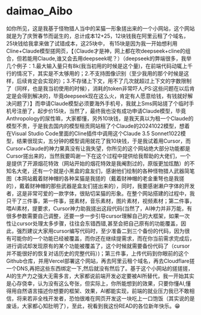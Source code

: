 ﻿# daimao_Aibo
如你所见，这是我基于怪物猎人当中的呆猫一形象搓出来的一个小网站，这个网站就是为了庆贺春节而诞生的，总计成本12+25，12块钱我在阿里云租了个域名，25块钱给我拿来做了试错成本，这25块中， 有15块是因为我一开始想利用Cline+Claude模型搓网页，【（Claude才是神，网上都在吹deepseek+cline的组合，但若能用Claude,谁又会去用deepseek呢？）（deepseek的弊端很多，我举几个例子：1.最大输入量只有8k(我当初用的时候是这个量)，在前端代码动辄上千行的情况下，其实是不太够用的；2.不支持图像识别（至少我用的那个时候是这样，后续肯定会实现的）；3.不存储上下文，用不了几次就超过上下文的字数限制了（同样，也是我当初使用的时候），消耗的token非常吓人;PS:这些问题在以后肯定是会得到解决的，毕竟deepseek现在这么火，肯定有人愿意给钱，有钱就好解决问题了）】而申请Claude模型必须要海外手机号，我就上Sms网站搓了个临时手机号注册了，起步价15块，当然了，最终我也没有成功申请Claude模型，毕竟Anthropology的尿性嘛，大家都懂，另外10块钱，是我天真以为租一个Claude的模型不贵，于是我去国内的模型租贡网站租了个Claude的20241022模型，想着在Visual Studio Code里面的Cline插件中调用这个Claude 3.5 Sonnet1022模型，结果很现实，五分钟的模型调用就花了我10块钱，于是我试着用Cursor，而Cursor+Claude的神力果真没有让我失望，你所见的这个网站绝大部分功能都是Cursor搓出来的，当然我要鸣谢一下在这个过程中提供给我帮助的大佬们，一个是提供了开源烟花特效（网站开始的烟花特效是我阉割过的，原版更加炫酷）的不知名大佬，还有一个就是小黑盒的盒友们，感谢他们绘制的各种怪物猎人武器简笔图（本网站戴着财神帽的各种呆猫是我搓的（戴着财神帽的老金重弩也是我搓的），戴着财神帽的那些武器是盒友们搓出来的），同时，我要感谢濑户字体的开发者，这是非常可爱的一款字体，很贴切呆猫的形象。在整个网站搭建的过程中，我只干了三件事，第一件事，搓素材，音乐素材，图片素材，视频素材；第二件事，喂AI素材，提要求，Cursor神力助我搓出这段代码(当然了，AI神力并非万能，有很多参数需要自己调整，还要一步一步引导cursor理解自己的大框架，如果一次性让cursor处理太多步骤，往往会东错西错,甚至会把自己原有的功能覆盖，因此，强烈建议大家用cursor编写代码时，至少准备二到三个备份的代码，因为很有可能你的一个功能已经被覆盖，而你还在继续提需求，而在你当前需求完成后，进行调试却发现原有的某个功能被覆盖了，这个时候就需要备份代码了（cursor并不能很好的恢复对话历史的完整代码）)；第三件事，上传代码到你眼前的这个Github仓库，并用Vercel部署这个网站，再去阿里云租个域名，再去Cloudflare搓一个DNS,再把这些东西绑定一下,然后就没有然后了。基于这个小网站的搓搓搓，AI的生产力之强大无需多言，大家都说前端开发必定要被AI所替代，我一开始其实是心存侥幸，认为没有这么夸张，但实际上，你所能想到的效果，只要你懂AI,懂得用自然语言描述你想要的框架、效果，AI都能实现，前端的就业压力我已不敢相信，将来若非全栈开发者，恐怕很难在网页开发这一块吃上一口饱饭（其实说的是废话，大家都心知肚明了），至此，祝看到我这份READ的各位新年快乐。😁
